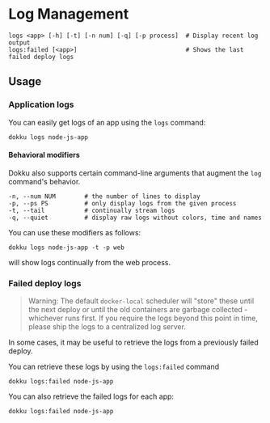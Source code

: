 # Log Management

```
logs <app> [-h] [-t] [-n num] [-q] [-p process]  # Display recent log output
logs:failed [<app>]                              # Shows the last failed deploy logs
```

## Usage

### Application logs

You can easily get logs of an app using the `logs` command:

```shell
dokku logs node-js-app
```

#### Behavioral modifiers

Dokku also supports certain command-line arguments that augment the `log` command's behavior.

```
-n, --num NUM        # the number of lines to display
-p, --ps PS          # only display logs from the given process
-t, --tail           # continually stream logs
-q, --quiet          # display raw logs without colors, time and names
```

You can use these modifiers as follows:

```shell
dokku logs node-js-app -t -p web
```

will show logs continually from the web process.

### Failed deploy logs

> Warning: The default `docker-local` scheduler will "store" these until the next deploy or until the old containers are garbage collected - whichever runs first. If you require the logs beyond this point in time, please ship the logs to a centralized log server.

In some cases, it may be useful to retrieve the logs from a previously failed deploy.

You can retrieve these logs by using the `logs:failed` command

```shell
dokku logs:failed node-js-app
```

You can also retrieve the failed logs for each app:

```shell
dokku logs:failed node-js-app
```
